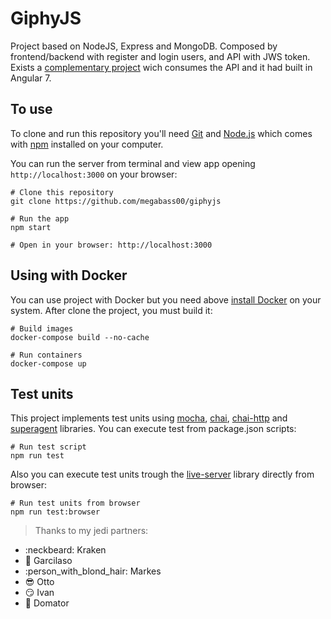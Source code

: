 # GiphyJS

Project based on NodeJS, Express and MongoDB. Composed by frontend/backend with register and login users, and API with JWS token.
Exists a [complementary project](https://github.com/megabass00/giphyjs-frontend) wich consumes the API and it had built in Angular 7.

## To use

To clone and run this repository you'll need [Git](https://git-scm.com) and [Node.js](https://nodejs.org/en/download/) which comes with [npm](http://npmjs.com) installed on your computer. 

You can run the server from terminal and view app opening `http://localhost:3000` on your browser:
~~~~
# Clone this repository
git clone https://github.com/megabass00/giphyjs

# Run the app
npm start

# Open in your browser: http://localhost:3000
~~~~

## Using with Docker

You can use project with Docker but you need above [install Docker](https://docs.docker.com/install) on your system. After clone the project, you must build it:
~~~~
# Build images
docker-compose build --no-cache

# Run containers
docker-compose up
~~~~

## Test units

This project implements test units using [mocha](https://www.npmjs.com/package/mocha), [chai](https://www.npmjs.com/package/chai), [chai-http](https://www.npmjs.com/package/chai-http) and [superagent](https://www.npmjs.com/package/superagent) libraries. You can execute test from package.json scripts:
~~~~~
# Run test script
npm run test
~~~~~

Also you can execute test units trough the [live-server](https://www.npmjs.com/package/live-server) library directly from browser:
~~~~~
# Run test units from browser
npm run test:browser
~~~~~

> Thanks to my jedi partners:
- :neckbeard: Kraken 
- :japanese_goblin: Garcilaso
- :person_with_blond_hair: Markes
- :sunglasses: Otto
- :smirk: Ivan
- :sunflower: Domator
